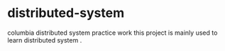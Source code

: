 # distributed-system
columbia distributed system practice work
this project is mainly used to learn distributed system .
